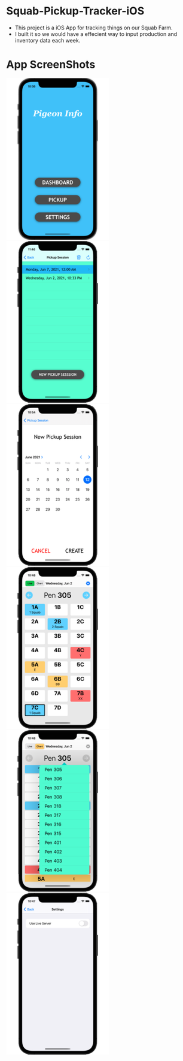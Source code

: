 # Squab-Pickup-Tracker-iOS
 - This project is a iOS App for tracking things on our Squab Farm.
 - I built it so we would have a effecient way to input production and inventory data each week.

# App ScreenShots
<img src="https://github.com/codercodyc/Squab-Pickup-Tracker-iOS/blob/main/Images/Home_Screen.png?raw=true" alt ="Home Screen" width="275"><img src="https://github.com/codercodyc/Squab-Pickup-Tracker-iOS/blob/main/Images/Session_Picker.png?raw=true" alt ="Load Session Screen" width="275"><img src="https://github.com/codercodyc/Squab-Pickup-Tracker-iOS/blob/main/Images/Date_Picker.png?raw=true" alt ="Date Picker Screen" width="275"><img src="https://github.com/codercodyc/Squab-Pickup-Tracker-iOS/blob/main/Images/Pickup_Grid.png?raw=true" alt ="Pickup Grid Screen" width="275"><img src="https://github.com/codercodyc/Squab-Pickup-Tracker-iOS/blob/main/Images/Pen_Selector.png?raw=true" alt ="Pen Selector Screen" width="275"><img src="https://github.com/codercodyc/Squab-Pickup-Tracker-iOS/blob/main/Images/Settings.png?raw=true" alt ="Settings Screen" width="275">

<vid src="https://github.com/codercodyc/Squab-Pickup-Tracker-iOS/blob/main/Images/test-gif.gif?raw=true" alt="App Video" width="275">
